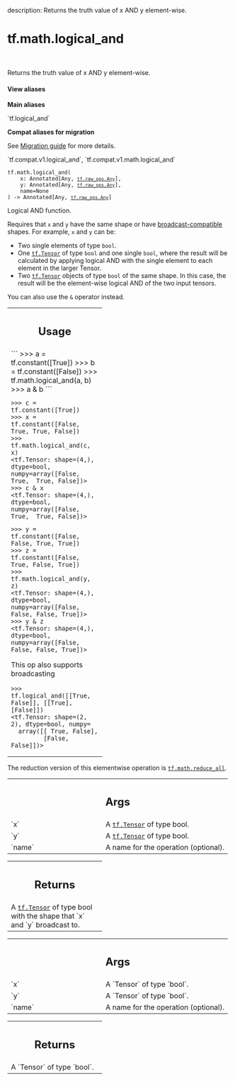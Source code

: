 description: Returns the truth value of x AND y element-wise.

<div itemscope itemtype="http://developers.google.com/ReferenceObject">
<meta itemprop="name" content="tf.math.logical_and" />
<meta itemprop="path" content="Stable" />
</div>

# tf.math.logical_and

<!-- Insert buttons and diff -->

<table class="tfo-notebook-buttons tfo-api nocontent" align="left">

</table>



Returns the truth value of x AND y element-wise.


<section class="expandable">
  <h4 class="showalways">View aliases</h4>
  <p>
<b>Main aliases</b>
<p>`tf.logical_and`</p>

<b>Compat aliases for migration</b>
<p>See
<a href="https://www.tensorflow.org/guide/migrate">Migration guide</a> for
more details.</p>
<p>`tf.compat.v1.logical_and`, `tf.compat.v1.math.logical_and`</p>
</p>
</section>

<pre class="devsite-click-to-copy prettyprint lang-py tfo-signature-link">
<code>tf.math.logical_and(
    x: Annotated[Any, <a href="../../tf/raw_ops/Any.md"><code>tf.raw_ops.Any</code></a>],
    y: Annotated[Any, <a href="../../tf/raw_ops/Any.md"><code>tf.raw_ops.Any</code></a>],
    name=None
) -> Annotated[Any, <a href="../../tf/raw_ops/Any.md"><code>tf.raw_ops.Any</code></a>]
</code></pre>



<!-- Placeholder for "Used in" -->

Logical AND function.

Requires that `x` and `y` have the same shape or have
[broadcast-compatible](http://docs.scipy.org/doc/numpy/user/basics.broadcasting.html)
shapes. For example, `x` and `y` can be:

  - Two single elements of type `bool`.
  - One <a href="../../tf/Tensor.md"><code>tf.Tensor</code></a> of type `bool` and one single `bool`, where the result will
    be calculated by applying logical AND with the single element to each
    element in the larger Tensor.
  - Two <a href="../../tf/Tensor.md"><code>tf.Tensor</code></a> objects of type `bool` of the same shape. In this case,
    the result will be the element-wise logical AND of the two input tensors.

You can also use the `&` operator instead.

<!-- Tabular view -->
 <table class="responsive fixed orange">
<colgroup><col width="214px"><col></colgroup>
<tr><th colspan="2"><h2 class="add-link">Usage</h2></th></tr>
<tr class="alt">
<td colspan="2">
```
>>> a = tf.constant([True])
>>> b = tf.constant([False])
>>> tf.math.logical_and(a, b)
<tf.Tensor: shape=(1,), dtype=bool, numpy=array([False])>
>>> a & b
<tf.Tensor: shape=(1,), dtype=bool, numpy=array([False])>
```

```
>>> c = tf.constant([True])
>>> x = tf.constant([False, True, True, False])
>>> tf.math.logical_and(c, x)
<tf.Tensor: shape=(4,), dtype=bool, numpy=array([False,  True,  True, False])>
>>> c & x
<tf.Tensor: shape=(4,), dtype=bool, numpy=array([False,  True,  True, False])>
```

```
>>> y = tf.constant([False, False, True, True])
>>> z = tf.constant([False, True, False, True])
>>> tf.math.logical_and(y, z)
<tf.Tensor: shape=(4,), dtype=bool, numpy=array([False, False, False, True])>
>>> y & z
<tf.Tensor: shape=(4,), dtype=bool, numpy=array([False, False, False, True])>
```

This op also supports broadcasting

```
>>> tf.logical_and([[True, False]], [[True], [False]])
<tf.Tensor: shape=(2, 2), dtype=bool, numpy=
  array([[ True, False],
         [False, False]])>
```
</td>
</tr>

</table>


The reduction version of this elementwise operation is <a href="../../tf/math/reduce_all.md"><code>tf.math.reduce_all</code></a>.

<!-- Tabular view -->
 <table class="responsive fixed orange">
<colgroup><col width="214px"><col></colgroup>
<tr><th colspan="2"><h2 class="add-link">Args</h2></th></tr>

<tr>
<td>
`x`<a id="x"></a>
</td>
<td>
A <a href="../../tf/Tensor.md"><code>tf.Tensor</code></a> of type bool.
</td>
</tr><tr>
<td>
`y`<a id="y"></a>
</td>
<td>
A <a href="../../tf/Tensor.md"><code>tf.Tensor</code></a> of type bool.
</td>
</tr><tr>
<td>
`name`<a id="name"></a>
</td>
<td>
A name for the operation (optional).
</td>
</tr>
</table>



<!-- Tabular view -->
 <table class="responsive fixed orange">
<colgroup><col width="214px"><col></colgroup>
<tr><th colspan="2"><h2 class="add-link">Returns</h2></th></tr>
<tr class="alt">
<td colspan="2">
A <a href="../../tf/Tensor.md"><code>tf.Tensor</code></a> of type bool with the shape that `x` and `y` broadcast to.
</td>
</tr>

</table>



<!-- Tabular view -->
 <table class="responsive fixed orange">
<colgroup><col width="214px"><col></colgroup>
<tr><th colspan="2"><h2 class="add-link">Args</h2></th></tr>

<tr>
<td>
`x`<a id="x"></a>
</td>
<td>
A `Tensor` of type `bool`.
</td>
</tr><tr>
<td>
`y`<a id="y"></a>
</td>
<td>
A `Tensor` of type `bool`.
</td>
</tr><tr>
<td>
`name`<a id="name"></a>
</td>
<td>
A name for the operation (optional).
</td>
</tr>
</table>



<!-- Tabular view -->
 <table class="responsive fixed orange">
<colgroup><col width="214px"><col></colgroup>
<tr><th colspan="2"><h2 class="add-link">Returns</h2></th></tr>
<tr class="alt">
<td colspan="2">
A `Tensor` of type `bool`.
</td>
</tr>

</table>

